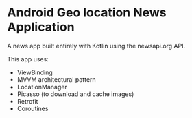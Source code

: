 # Android Geo location News Application
A news app built entirely with Kotlin using the newsapi.org API.

This app uses:
 - ViewBinding
 - MVVM architectural pattern
 - LocationManager
 - Picasso (to download and cache images)
 - Retrofit 
 - Coroutines
